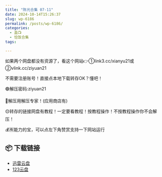 ```yaml
---
title: "陈光合集 07-11"
date: 2024-10-14T15:26:37
slug: wp-6186
permalink: /posts/wp-6186/
categories:
  - 盖📺
  - 恰饭合集
tags:

---
```


如果两个网盘都没有资源了，看这个网站👉①link3.cc/xianyu21或②vlink.cc/ziyuan21

不需要注册账号！直接点本地下载转存OK？懂吧！

🟢解压密码:ziyuan21

🔵解压用解压专家！(应用商店有)

🟡转存的链接网盘有教程！一定要看教程！按教程操作！不按教程操作你不会解压！

💰🈶能力的宝，可以点左下角赞赏支持一下网站运行

## 📦 下载链接
- [迅雷云盘](https://blziyuan21.com/pay-download/6186?key=39875d1a2a&down_id=0)
- [123云盘](https://blziyuan21.com/pay-download/6186?key=39875d1a2a&down_id=1)

